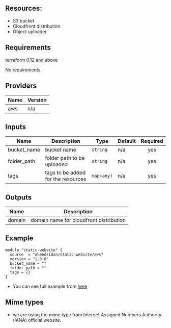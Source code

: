 ## Resources:
- S3 bucket
- Cloudfront distribution
- Object uploader
## Requirements

terraform 0.12 and above

No requirements.

## Providers

| Name | Version |
|------|---------|
| aws | n/a |

## Inputs

| Name | Description | Type | Default | Required |
|------|-------------|------|---------|:--------:|
| bucket\_name | bucket name | `string` | n/a | yes |
| folder\_path | folder path to be uploaded | `string` | n/a | yes |
| tags | tags to be added for the resources | `map(any)` | n/a | yes |

## Outputs

| Name | Description |
|------|-------------|
| domain | domain name for cloudfront distribution |

## Example
```
module "static-website" {
  source  = "ahmedzidan/static-website/aws"
  version = "1.0.0"
  bucket_name = ""
  folder_path = ""
  tags = {}
}
```
- You can see full example from [here](https://github.com/ahmedzidan/terraform-aws-static-website/tree/master/example)

## Mime types
- we are using the mime type from Internet Assigned Numbers Authority (IANA) official website.
